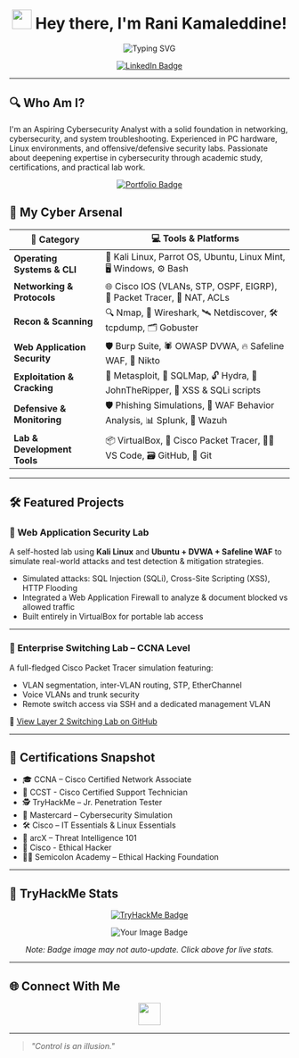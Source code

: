 <!-- Profile Header -->
<h1 align="center">
  <img src="https://media.giphy.com/media/hvRJCLFzcasrR4ia7z/giphy.gif" width="35" /> Hey there, I'm Rani Kamaleddine!
</h1>

<p align="center">
  <img src="https://readme-typing-svg.demolab.com?font=Fira+Code&pause=1200&center=true&width=440&lines=Network+Engineer;Cybersecurity+Enthusiast;Aspiring+Blue+Teamer" alt="Typing SVG" />
</p>

<p align="center">
  <a href="https://linkedin.com/in/rani-kamaleddine" target="_blank">
    <img alt="LinkedIn Badge" src="https://img.shields.io/badge/-LinkedIn-0A66C2?style=for-the-badge&logo=linkedin&logoColor=white">
  </a>
</p>

---

## 🔍 Who Am I?

I'm an Aspiring Cybersecurity Analyst with a solid foundation in networking, cybersecurity, and system troubleshooting. Experienced in PC hardware, Linux environments, and offensive/defensive security labs. Passionate about deepening expertise in cybersecurity through academic study, certifications, and practical lab work.

<p align="center">
  <a href="http://0xpynge.github.io/Portfolio" target="_blank">
     <img src="https://img.shields.io/badge/Portfolio-Rani Kamaleddine-000?style=for-the-badge&logo=github&logoColor=white" alt="Portfolio Badge">
  </a>
</p>

## 🧰 My Cyber Arsenal

| 🔧 Category | 💻 Tools & Platforms |
|------------|----------------------|
| **Operating Systems & CLI** | 🐧 Kali Linux, Parrot OS, Ubuntu, Linux Mint, 🖥️ Windows, ⚙️ Bash |
| **Networking & Protocols** | 🌐 Cisco IOS (VLANs, STP, OSPF, EIGRP), 📡 Packet Tracer, 🔌 NAT, ACLs |
| **Recon & Scanning** | 🔍 Nmap, 🧮 Wireshark, 🛰️ Netdiscover, 🛠️ tcpdump, 🗂️ Gobuster |
| **Web Application Security** | 🛡️ Burp Suite, 🕷️ OWASP DVWA, 🔥 Safeline WAF, 🔎 Nikto |
| **Exploitation & Cracking** | 🎯 Metasploit, 🧪 SQLMap, 🔓 Hydra, 🧠 JohnTheRipper, 🧨 XSS & SQLi scripts |
| **Defensive & Monitoring** | 🛡️ Phishing Simulations, 🛑 WAF Behavior Analysis, 📊 Splunk, 🧩 Wazuh |
| **Lab & Development Tools** | 📦 VirtualBox, 🧪 Cisco Packet Tracer, 👨‍💻 VS Code, 🗃️ GitHub, 📁 Git |

---

## 🛠️ Featured Projects

### 🔧 Web Application Security Lab  
A self-hosted lab using **Kali Linux** and **Ubuntu + DVWA + Safeline WAF** to simulate real-world attacks and test detection & mitigation strategies.

- Simulated attacks: SQL Injection (SQLi), Cross-Site Scripting (XSS), HTTP Flooding  
- Integrated a Web Application Firewall to analyze & document blocked vs allowed traffic  
- Built entirely in VirtualBox for portable lab access

---

### 🧩 Enterprise Switching Lab – CCNA Level  
A full-fledged Cisco Packet Tracer simulation featuring:

- VLAN segmentation, inter-VLAN routing, STP, EtherChannel  
- Voice VLANs and trunk security  
- Remote switch access via SSH and a dedicated management VLAN  

🔗 [View Layer 2 Switching Lab on GitHub](https://github.com/r4n1-exe/ccna-layer2-switching-lab)

---

## 📜 Certifications Snapshot

- 🎓 CCNA – Cisco Certified Network Associate
- 🔧 CCST - Cisco Certified Support Technician
- 🕵️ TryHackMe – Jr. Penetration Tester   
- 🧪 Mastercard – Cybersecurity Simulation  
- 🛠️ Cisco – IT Essentials & Linux Essentials  
- 🧠 arcX – Threat Intelligence 101
- 🥷 Cisco - Ethical Hacker
- 👨‍💻 Semicolon Academy – Ethical Hacking Foundation  

---

## 🧠 TryHackMe Stats

<p align="center">
  <a href="https://tryhackme.com/p/0xpynge" target="_blank">
    <img src="https://img.shields.io/badge/TryHackMe%20Profile-0xpynge-red?style=for-the-badge&logo=tryhackme&logoColor=white" alt="TryHackMe Badge">
  </a>
</p>

<p align="center">
  <img src="https://tryhackme-badges.s3.amazonaws.com/0xpynge.png" alt="Your Image Badge" />
</p>

<p align="center"><i>Note: Badge image may not auto-update. Click above for live stats.</i></p>

---

## 🌐 Connect With Me

<p align="center">
  <a href="https://linkedin.com/in/rani-kamaleddine" target="_blank">
    <img src="https://cdn-icons-png.flaticon.com/512/174/174857.png" width="40" height="40" />
  </a>
</p>

---

> _"Control is an illusion."_
